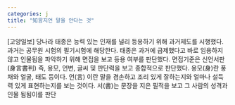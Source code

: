 ```yaml
---
categories: j
title: "知言지언 말을 안다는 것"
---
```

[고양일보] 당나라 태종은 능력 있는 인재를 널리 등용하기 위해 과거제도를 시행했다. 과거는 공무원 시험의 필기시험에 해당한다. 태종은 과거에 급제했다고 바로 임용하지 않고 인물됨을 파악하기 위해 면접을 보고 등용 여부를 판단했다. 면접기준은 신언서판(身言書判) 즉, 용모, 언변, 글씨 및 판단력을 보고 종합적으로 판단했다. 용모(身)란 풍채와 얼굴, 태도 등이다. 언(言) 이란 말을 겸손하고 조리 있게 잘하는지와 얼마나 설득력 있게 표현하는지를 보는 것이다. 서(書)는 문장을 지은 필적을 보고 그 사람의 성격과 인물 됨됨이를 판단